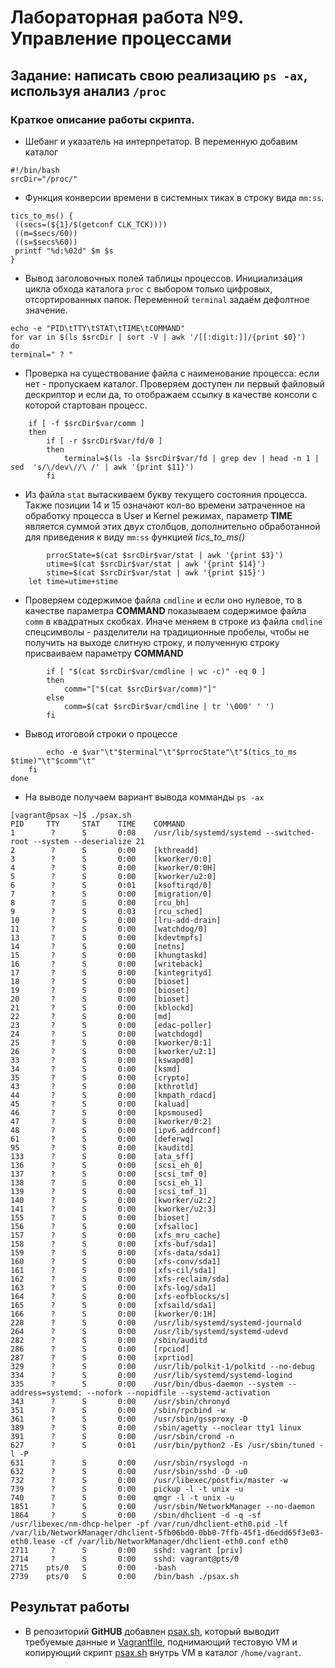 # Лабораторная работа №9. Управление процессами
 


## Задание: написать свою реализацию `ps -ax`, используя анализ `/proc`

### Краткое описание работы скрипта. 

* Шебанг и указатель на интерпретатор. В переменную добавим каталог 
```
#!/bin/bash
srcDir="/proc/"
```
* Функция конверсии времени в системных тиках в строку вида `mm:ss`.
```
tics_to_ms() {
 ((secs=(${1}/$(getconf CLK_TCK))))
 ((m=$secs/60))
 ((s=$secs%60))
 printf "%d:%02d" $m $s
}
```

* Вывод заголовочных полей таблицы процессов. Инициализация цикла обхода каталога `proc` с выбором только цифровых, отсортированных папок. Переменной `terminal` задаём дефолтное значение.
```
echo -e "PID\tTTY\tSTAT\tTIME\tCOMMAND"
for var in $(ls $srcDir | sort -V | awk '/[[:digit:]]/{print $0}')
do
terminal=" ? "
```

* Проверка на существование файла с наименование процесса: если нет - пропускаем каталог. Проверяем доступен ли первый файловый дескриптор и если да, то отображаем ссылку в качестве консоли с которой стартован процесс.
```
    if [ -f $srcDir$var/comm ]
    then
        if [ -r $srcDir$var/fd/0 ]
        then
            terminal=$(ls -la $srcDir$var/fd | grep dev | head -n 1 |  sed  's/\/dev\//\ /' | awk '{print $11}')
        fi
```

* Из файла `stat` вытаскиваем букву текущего состояния процесса. Также  позиции 14 и 15 означают кол-во времени затраченное на обработку процесса в User и Kernel режимах, параметр **TIME** является суммой этих двух столбцов, дополнительно обработанной для приведения к виду `mm:ss` функцией *tics_to_ms()*
```
        prrocState=$(cat $srcDir$var/stat | awk '{print $3}')
        utime=$(cat $srcDir$var/stat | awk '{print $14}')
        stime=$(cat $srcDir$var/stat | awk '{print $15}')
	let time=utime+stime
```

* Проверяем содержимое файла `cmdline` и если оно нулевое, то в качестве параметра **COMMAND** показываем содержимое файла `comm` в квадратных скобках. Иначе меняем в  строке из файла `cmdline` спецсимволы - разделители на традиционные пробелы, чтобы не получить на выходе слитную строку, и полученную строку присваиваем параметру **COMMAND**
```
        if [ "$(cat $srcDir$var/cmdline | wc -c)" -eq 0 ]
        then
            comm="["$(cat $srcDir$var/comm)"]"
        else
            comm=$(cat $srcDir$var/cmdline | tr '\000' ' ')
        fi
```

* Вывод итоговой строки о процессе
```
        echo -e $var"\t"$terminal"\t"$prrocState"\t"$(tics_to_ms $time)"\t"$comm"\t"                                                                
    fi
done
```

* На выводе получаем вариант вывода комманды `ps -ax`
```
[vagrant@psax ~]$ ./psax.sh
PID     TTY     STAT    TIME    COMMAND
1        ?      S       0:08    /usr/lib/systemd/systemd --switched-root --system --deserialize 21
2        ?      S       0:00    [kthreadd]
3        ?      S       0:00    [kworker/0:0]
4        ?      S       0:00    [kworker/0:0H]
5        ?      S       0:00    [kworker/u2:0]
6        ?      S       0:01    [ksoftirqd/0]
7        ?      S       0:00    [migration/0]
8        ?      S       0:00    [rcu_bh]
9        ?      S       0:03    [rcu_sched]
10       ?      S       0:00    [lru-add-drain]
11       ?      S       0:00    [watchdog/0]
13       ?      S       0:00    [kdevtmpfs]
14       ?      S       0:00    [netns]
15       ?      S       0:00    [khungtaskd]
16       ?      S       0:00    [writeback]
17       ?      S       0:00    [kintegrityd]
18       ?      S       0:00    [bioset]
19       ?      S       0:00    [bioset]
20       ?      S       0:00    [bioset]
21       ?      S       0:00    [kblockd]
22       ?      S       0:00    [md]
23       ?      S       0:00    [edac-poller]
24       ?      S       0:00    [watchdogd]
25       ?      S       0:00    [kworker/0:1]
26       ?      S       0:00    [kworker/u2:1]
33       ?      S       0:00    [kswapd0]
34       ?      S       0:00    [ksmd]
35       ?      S       0:00    [crypto]
43       ?      S       0:00    [kthrotld]
44       ?      S       0:00    [kmpath_rdacd]
45       ?      S       0:00    [kaluad]
46       ?      S       0:00    [kpsmoused]
47       ?      S       0:00    [kworker/0:2]
48       ?      S       0:00    [ipv6_addrconf]
61       ?      S       0:00    [deferwq]
95       ?      S       0:00    [kauditd]
133      ?      S       0:00    [ata_sff]
136      ?      S       0:00    [scsi_eh_0]
137      ?      S       0:00    [scsi_tmf_0]
138      ?      S       0:00    [scsi_eh_1]
139      ?      S       0:00    [scsi_tmf_1]
140      ?      S       0:00    [kworker/u2:2]
141      ?      S       0:00    [kworker/u2:3]
155      ?      S       0:00    [bioset]
156      ?      S       0:00    [xfsalloc]
157      ?      S       0:00    [xfs_mru_cache]
158      ?      S       0:00    [xfs-buf/sda1]
159      ?      S       0:00    [xfs-data/sda1]
160      ?      S       0:00    [xfs-conv/sda1]
161      ?      S       0:00    [xfs-cil/sda1]
162      ?      S       0:00    [xfs-reclaim/sda]
163      ?      S       0:00    [xfs-log/sda1]
164      ?      S       0:00    [xfs-eofblocks/s]
165      ?      S       0:00    [xfsaild/sda1]
166      ?      S       0:00    [kworker/0:1H]
228      ?      S       0:00    /usr/lib/systemd/systemd-journald
264      ?      S       0:00    /usr/lib/systemd/systemd-udevd
282      ?      S       0:00    /sbin/auditd
286      ?      S       0:00    [rpciod]
287      ?      S       0:00    [xprtiod]
329      ?      S       0:00    /usr/lib/polkit-1/polkitd --no-debug
334      ?      S       0:00    /usr/lib/systemd/systemd-logind
335      ?      S       0:00    /usr/bin/dbus-daemon --system --address=systemd: --nofork --nopidfile --systemd-activation
343      ?      S       0:00    /usr/sbin/chronyd
351      ?      S       0:00    /sbin/rpcbind -w
361      ?      S       0:00    /usr/sbin/gssproxy -D
389      ?      S       0:00    /sbin/agetty --noclear tty1 linux
391      ?      S       0:00    /usr/sbin/crond -n
627      ?      S       0:01    /usr/bin/python2 -Es /usr/sbin/tuned -l -P
631      ?      S       0:00    /usr/sbin/rsyslogd -n
632      ?      S       0:00    /usr/sbin/sshd -D -u0
732      ?      S       0:00    /usr/libexec/postfix/master -w
739      ?      S       0:00    pickup -l -t unix -u
740      ?      S       0:00    qmgr -l -t unix -u
1851     ?      S       0:00    /usr/sbin/NetworkManager --no-daemon
1864     ?      S       0:00    /sbin/dhclient -d -q -sf /usr/libexec/nm-dhcp-helper -pf /var/run/dhclient-eth0.pid -lf /var/lib/NetworkManager/dhclient-5fb06bd0-0bb0-7ffb-45f1-d6edd65f3e03-eth0.lease -cf /var/lib/NetworkManager/dhclient-eth0.conf eth0
2711     ?      S       0:00    sshd: vagrant [priv]
2714     ?      S       0:00    sshd: vagrant@pts/0
2715    pts/0   S       0:00    -bash
2739    pts/0   S       0:00    /bin/bash ./psax.sh
```

## Результат работы
* В репозиторий **GitHUB** добавлен [psax.sh](https://github.com/OlegLitvintsev/OTUS_Labs/blob/master/Lab_9/psax.sh), который выводит требуемые данные и [Vagrantfile](https://github.com/OlegLitvintsev/OTUS_Labs/blob/master/Lab_9/Vagrantfile), поднимающий тестовую VM и копирующий скрипт [psax.sh](https://github.com/OlegLitvintsev/OTUS_Labs/blob/master/Lab_9/psax.sh) внутрь VM в каталог `/home/vagrant`.

